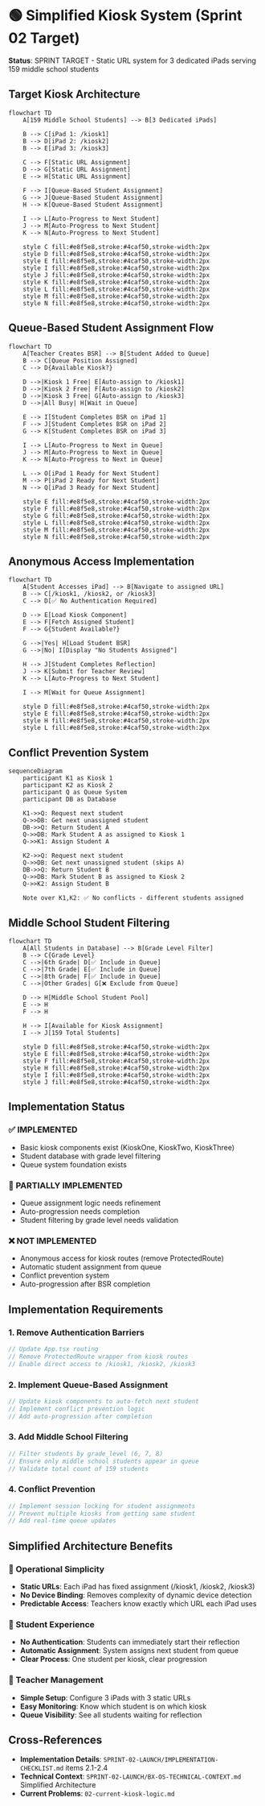 # 🟢 Simplified Kiosk System (Sprint 02 Target)

**Status**: SPRINT TARGET - Static URL system for 3 dedicated iPads serving 159 middle school students

## Target Kiosk Architecture

```mermaid
flowchart TD
    A[159 Middle School Students] --> B[3 Dedicated iPads]
    
    B --> C[iPad 1: /kiosk1]
    B --> D[iPad 2: /kiosk2]  
    B --> E[iPad 3: /kiosk3]
    
    C --> F[Static URL Assignment]
    D --> G[Static URL Assignment]
    E --> H[Static URL Assignment]
    
    F --> I[Queue-Based Student Assignment]
    G --> J[Queue-Based Student Assignment]
    H --> K[Queue-Based Student Assignment]
    
    I --> L[Auto-Progress to Next Student]
    J --> M[Auto-Progress to Next Student]
    K --> N[Auto-Progress to Next Student]
    
    style C fill:#e8f5e8,stroke:#4caf50,stroke-width:2px
    style D fill:#e8f5e8,stroke:#4caf50,stroke-width:2px
    style E fill:#e8f5e8,stroke:#4caf50,stroke-width:2px
    style I fill:#e8f5e8,stroke:#4caf50,stroke-width:2px
    style J fill:#e8f5e8,stroke:#4caf50,stroke-width:2px
    style K fill:#e8f5e8,stroke:#4caf50,stroke-width:2px
    style L fill:#e8f5e8,stroke:#4caf50,stroke-width:2px
    style M fill:#e8f5e8,stroke:#4caf50,stroke-width:2px
    style N fill:#e8f5e8,stroke:#4caf50,stroke-width:2px
```

## Queue-Based Student Assignment Flow

```mermaid
flowchart TD
    A[Teacher Creates BSR] --> B[Student Added to Queue]
    B --> C[Queue Position Assigned]
    C --> D{Available Kiosk?}
    
    D -->|Kiosk 1 Free| E[Auto-assign to /kiosk1]
    D -->|Kiosk 2 Free| F[Auto-assign to /kiosk2]
    D -->|Kiosk 3 Free| G[Auto-assign to /kiosk3]
    D -->|All Busy| H[Wait in Queue]
    
    E --> I[Student Completes BSR on iPad 1]
    F --> J[Student Completes BSR on iPad 2]
    G --> K[Student Completes BSR on iPad 3]
    
    I --> L[Auto-Progress to Next in Queue]
    J --> M[Auto-Progress to Next in Queue]
    K --> N[Auto-Progress to Next in Queue]
    
    L --> O[iPad 1 Ready for Next Student]
    M --> P[iPad 2 Ready for Next Student]
    N --> Q[iPad 3 Ready for Next Student]
    
    style E fill:#e8f5e8,stroke:#4caf50,stroke-width:2px
    style F fill:#e8f5e8,stroke:#4caf50,stroke-width:2px
    style G fill:#e8f5e8,stroke:#4caf50,stroke-width:2px
    style L fill:#e8f5e8,stroke:#4caf50,stroke-width:2px
    style M fill:#e8f5e8,stroke:#4caf50,stroke-width:2px
    style N fill:#e8f5e8,stroke:#4caf50,stroke-width:2px
```

## Anonymous Access Implementation

```mermaid
flowchart TD
    A[Student Accesses iPad] --> B[Navigate to assigned URL]
    B --> C[/kiosk1, /kiosk2, or /kiosk3]
    C --> D[✅ No Authentication Required]
    
    D --> E[Load Kiosk Component]
    E --> F[Fetch Assigned Student]
    F --> G{Student Available?}
    
    G -->|Yes| H[Load Student BSR]
    G -->|No| I[Display "No Students Assigned"]
    
    H --> J[Student Completes Reflection]
    J --> K[Submit for Teacher Review]
    K --> L[Auto-Progress to Next Student]
    
    I --> M[Wait for Queue Assignment]
    
    style D fill:#e8f5e8,stroke:#4caf50,stroke-width:2px
    style E fill:#e8f5e8,stroke:#4caf50,stroke-width:2px
    style H fill:#e8f5e8,stroke:#4caf50,stroke-width:2px
    style L fill:#e8f5e8,stroke:#4caf50,stroke-width:2px
```

## Conflict Prevention System

```mermaid
sequenceDiagram
    participant K1 as Kiosk 1
    participant K2 as Kiosk 2
    participant Q as Queue System
    participant DB as Database

    K1->>Q: Request next student
    Q->>DB: Get next unassigned student
    DB->>Q: Return Student A
    Q->>DB: Mark Student A as assigned to Kiosk 1
    Q->>K1: Assign Student A
    
    K2->>Q: Request next student
    Q->>DB: Get next unassigned student (skips A)
    DB->>Q: Return Student B
    Q->>DB: Mark Student B as assigned to Kiosk 2
    Q->>K2: Assign Student B
    
    Note over K1,K2: ✅ No conflicts - different students assigned
```

## Middle School Student Filtering

```mermaid
flowchart TD
    A[All Students in Database] --> B[Grade Level Filter]
    B --> C{Grade Level}
    C -->|6th Grade| D[✅ Include in Queue]
    C -->|7th Grade| E[✅ Include in Queue]
    C -->|8th Grade| F[✅ Include in Queue]
    C -->|Other Grades| G[❌ Exclude from Queue]
    
    D --> H[Middle School Student Pool]
    E --> H
    F --> H
    
    H --> I[Available for Kiosk Assignment]
    I --> J[159 Total Students]
    
    style D fill:#e8f5e8,stroke:#4caf50,stroke-width:2px
    style E fill:#e8f5e8,stroke:#4caf50,stroke-width:2px
    style F fill:#e8f5e8,stroke:#4caf50,stroke-width:2px
    style H fill:#e8f5e8,stroke:#4caf50,stroke-width:2px
    style I fill:#e8f5e8,stroke:#4caf50,stroke-width:2px
    style J fill:#e8f5e8,stroke:#4caf50,stroke-width:2px
```

## Implementation Status

### ✅ IMPLEMENTED
- Basic kiosk components exist (KioskOne, KioskTwo, KioskThree)
- Student database with grade level filtering
- Queue system foundation exists

### 🔄 PARTIALLY IMPLEMENTED
- Queue assignment logic needs refinement
- Auto-progression needs completion
- Student filtering by grade level needs validation

### ❌ NOT IMPLEMENTED
- Anonymous access for kiosk routes (remove ProtectedRoute)
- Automatic student assignment from queue
- Conflict prevention system
- Auto-progression after BSR completion

## Implementation Requirements

### 1. Remove Authentication Barriers
```typescript
// Update App.tsx routing
// Remove ProtectedRoute wrapper from kiosk routes
// Enable direct access to /kiosk1, /kiosk2, /kiosk3
```

### 2. Implement Queue-Based Assignment
```typescript
// Update kiosk components to auto-fetch next student
// Implement conflict prevention logic
// Add auto-progression after completion
```

### 3. Add Middle School Filtering
```typescript
// Filter students by grade_level (6, 7, 8)
// Ensure only middle school students appear in queue
// Validate total count of 159 students
```

### 4. Conflict Prevention
```typescript
// Implement session locking for student assignments
// Prevent multiple kiosks from getting same student
// Add real-time queue updates
```

## Simplified Architecture Benefits

### 🎯 Operational Simplicity
- **Static URLs**: Each iPad has fixed assignment (/kiosk1, /kiosk2, /kiosk3)
- **No Device Binding**: Removes complexity of dynamic device detection
- **Predictable Access**: Teachers know exactly which URL each iPad uses

### 🎯 Student Experience
- **No Authentication**: Students can immediately start their reflection
- **Automatic Assignment**: System assigns next student from queue
- **Clear Process**: One student per kiosk, clear progression

### 🎯 Teacher Management
- **Simple Setup**: Configure 3 iPads with 3 static URLs
- **Easy Monitoring**: Know which student is on which kiosk
- **Queue Visibility**: See all students waiting for reflection

## Cross-References
- **Implementation Details**: `SPRINT-02-LAUNCH/IMPLEMENTATION-CHECKLIST.md` items 2.1-2.4
- **Technical Context**: `SPRINT-02-LAUNCH/BX-OS-TECHNICAL-CONTEXT.md` Simplified Architecture
- **Current Problems**: `02-current-kiosk-logic.md`